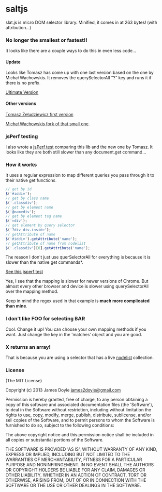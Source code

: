 saltjs
======

slat.js is micro DOM selector library. Minified, it comes in at 263 bytes! (with attribution...)

### No longer the smallest or fastest!!

It looks like there are a couple ways to do this in even less code...

#### Update

Looks like Tomasz has come up with one last version based on the one by Michał Wachowskis. It removes the querySelectorAll "?" key and runs it if there is no prefix.

[Ultimate Version](https://gist.github.com/ofca/5576459)

#### Other versions

[Tomasz Żełudziewicz first version](https://gist.github.com/ofca/5575581)

[Michał Wachowskis fork of that small one](https://gist.github.com/Potfur/5576225).

### jsPerf testing

I also wrote a [jsPerf test](http://jsperf.com/micro-selector-library-comparison) comparing this lib and the new one by Tomasz. It looks like they are both still slower than
any document.get command...

### How it works

It uses a regular expression to map different queries you pass through it to their native get functions.

```javascript
// get by id
$('#iddiv');
// get by class name
$('.classdiv');
// get by element name
$('@namediv');
// get by element tag name
$('=div');
// get element by query selector
$('?div div.inside');
// getAttribute of name
$('#iddiv').getAttribute('name');
// getAttribute of name from nodelist
$('.classdiv')[0].getAttribute('name');
```

The reason I don't just use querSelectorAll for everything is because it is slower than the native get commands*.

[See this jsperf test](http://jsperf.com/getelementbyid-vs-queryselector/11)

Yes, I see that the mapping is slower for newer versions of Chrome. But almost every other browser and device is slower using querySelectorAll over the mapping method.

Keep in mind the regex used in that example is **much more complicated than mine**.

### I don't like FOO for selecting BAR

Cool. Change it up! You can choose your own mapping methods if you want. Just change the key in the 'matches' object and you are good.

### X returns an array!

That is because you are using a selector that has a live [nodelist](https://developer.mozilla.org/en/docs/DOM/NodeList) collection.


### License

(The MIT License)

Copyright (c) 2013 James Doyle <james2doyle@gmail.com>

Permission is hereby granted, free of charge, to any person obtaining
a copy of this software and associated documentation files (the
'Software'), to deal in the Software without restriction, including
without limitation the rights to use, copy, modify, merge, publish,
distribute, sublicense, and/or sell copies of the Software, and to
permit persons to whom the Software is furnished to do so, subject to
the following conditions:

The above copyright notice and this permission notice shall be
included in all copies or substantial portions of the Software.

THE SOFTWARE IS PROVIDED 'AS IS', WITHOUT WARRANTY OF ANY KIND,
EXPRESS OR IMPLIED, INCLUDING BUT NOT LIMITED TO THE WARRANTIES OF
MERCHANTABILITY, FITNESS FOR A PARTICULAR PURPOSE AND NONINFRINGEMENT.
IN NO EVENT SHALL THE AUTHORS OR COPYRIGHT HOLDERS BE LIABLE FOR ANY
CLAIM, DAMAGES OR OTHER LIABILITY, WHETHER IN AN ACTION OF CONTRACT,
TORT OR OTHERWISE, ARISING FROM, OUT OF OR IN CONNECTION WITH THE
SOFTWARE OR THE USE OR OTHER DEALINGS IN THE SOFTWARE.
